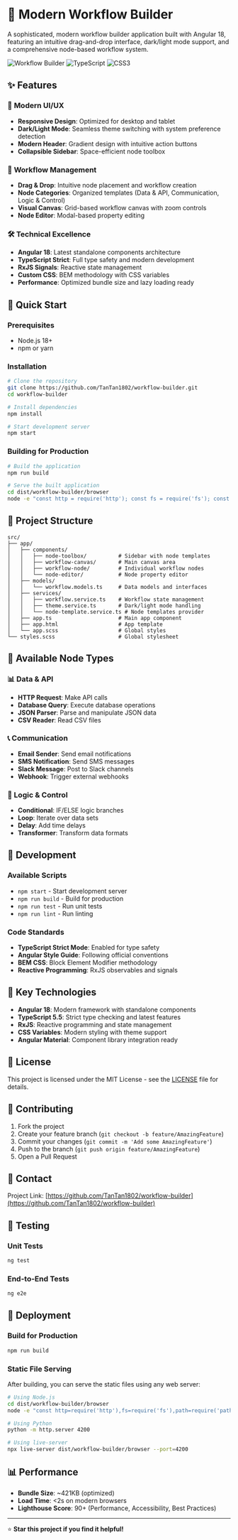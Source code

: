 # 🚀 Modern Workflow Builder

A sophisticated, modern workflow builder application built with Angular 18, featuring an intuitive drag-and-drop interface, dark/light mode support, and a comprehensive node-based workflow system.

![Workflow Builder](https://img.shields.io/badge/Angular-18-red?style=for-the-badge&logo=angular)
![TypeScript](https://img.shields.io/badge/TypeScript-5.5-blue?style=for-the-badge&logo=typescript)
![CSS3](https://img.shields.io/badge/CSS3-Modern-blue?style=for-the-badge&logo=css3)

## ✨ Features

### 🎨 **Modern UI/UX**
- **Responsive Design**: Optimized for desktop and tablet
- **Dark/Light Mode**: Seamless theme switching with system preference detection
- **Modern Header**: Gradient design with intuitive action buttons
- **Collapsible Sidebar**: Space-efficient node toolbox

### 🔧 **Workflow Management**
- **Drag & Drop**: Intuitive node placement and workflow creation
- **Node Categories**: Organized templates (Data & API, Communication, Logic & Control)
- **Visual Canvas**: Grid-based workflow canvas with zoom controls
- **Node Editor**: Modal-based property editing

### 🛠 **Technical Excellence**
- **Angular 18**: Latest standalone components architecture
- **TypeScript Strict**: Full type safety and modern development
- **RxJS Signals**: Reactive state management
- **Custom CSS**: BEM methodology with CSS variables
- **Performance**: Optimized bundle size and lazy loading ready

## 🚀 Quick Start

### Prerequisites
- Node.js 18+ 
- npm or yarn

### Installation
```bash
# Clone the repository
git clone https://github.com/TanTan1802/workflow-builder.git
cd workflow-builder

# Install dependencies
npm install

# Start development server
npm start
```

### Building for Production
```bash
# Build the application
npm run build

# Serve the built application
cd dist/workflow-builder/browser
node -e "const http = require('http'); const fs = require('fs'); const path = require('path'); const server = http.createServer((req, res) => { let filePath = '.' + req.url; if (filePath === './') filePath = './index.html'; const extname = String(path.extname(filePath)).toLowerCase(); const mimeTypes = { '.html': 'text/html', '.js': 'text/javascript', '.css': 'text/css' }; const contentType = mimeTypes[extname] || 'application/octet-stream'; fs.readFile(filePath, (error, content) => { if (error) { if(error.code == 'ENOENT') { res.writeHead(404); res.end('File not found'); } else { res.writeHead(500); res.end('Server error'); } } else { res.writeHead(200, { 'Content-Type': contentType }); res.end(content, 'utf-8'); } }); }); server.listen(4200, () => console.log('Server running at http://localhost:4200'));"
```

## 📁 Project Structure

```
src/
├── app/
│   ├── components/
│   │   ├── node-toolbox/          # Sidebar with node templates
│   │   ├── workflow-canvas/       # Main canvas area
│   │   ├── workflow-node/         # Individual workflow nodes
│   │   └── node-editor/           # Node property editor
│   ├── models/
│   │   └── workflow.models.ts     # Data models and interfaces
│   ├── services/
│   │   ├── workflow.service.ts    # Workflow state management
│   │   ├── theme.service.ts       # Dark/light mode handling
│   │   └── node-template.service.ts # Node templates provider
│   ├── app.ts                     # Main app component
│   ├── app.html                   # App template
│   └── app.scss                   # Global styles
└── styles.scss                    # Global stylesheet
```

## 🎯 Available Node Types

### 📊 Data & API
- **HTTP Request**: Make API calls
- **Database Query**: Execute database operations
- **JSON Parser**: Parse and manipulate JSON data
- **CSV Reader**: Read CSV files

### 📞 Communication
- **Email Sender**: Send email notifications
- **SMS Notification**: Send SMS messages
- **Slack Message**: Post to Slack channels
- **Webhook**: Trigger external webhooks

### 🔧 Logic & Control
- **Conditional**: IF/ELSE logic branches
- **Loop**: Iterate over data sets
- **Delay**: Add time delays
- **Transformer**: Transform data formats

## 🔧 Development

### Available Scripts
- `npm start` - Start development server
- `npm run build` - Build for production
- `npm run test` - Run unit tests
- `npm run lint` - Run linting

### Code Standards
- **TypeScript Strict Mode**: Enabled for type safety
- **Angular Style Guide**: Following official conventions
- **BEM CSS**: Block Element Modifier methodology
- **Reactive Programming**: RxJS observables and signals

## 🌟 Key Technologies

- **Angular 18**: Modern framework with standalone components
- **TypeScript 5.5**: Strict type checking and latest features
- **RxJS**: Reactive programming and state management
- **CSS Variables**: Modern styling with theme support
- **Angular Material**: Component library integration ready

## 📝 License

This project is licensed under the MIT License - see the [LICENSE](LICENSE) file for details.

## 🤝 Contributing

1. Fork the project
2. Create your feature branch (`git checkout -b feature/AmazingFeature`)
3. Commit your changes (`git commit -m 'Add some AmazingFeature'`)
4. Push to the branch (`git push origin feature/AmazingFeature`)
5. Open a Pull Request

## 📧 Contact

Project Link: [https://github.com/TanTan1802/workflow-builder](https://github.com/TanTan1802/workflow-builder)

## 🧪 Testing

### Unit Tests
```bash
ng test
```

### End-to-End Tests
```bash
ng e2e
```

## 🚀 Deployment

### Build for Production
```bash
npm run build
```

### Static File Serving
After building, you can serve the static files using any web server:
```bash
# Using Node.js
cd dist/workflow-builder/browser
node -e "const http=require('http'),fs=require('fs'),path=require('path');http.createServer((req,res)=>{let filePath='.'+(req.url==='/'?'/index.html':req.url);fs.readFile(filePath,(err,content)=>{if(err){res.writeHead(404);res.end('Not found');}else{res.writeHead(200,{'Content-Type':({'html':'text/html','.js':'text/javascript','.css':'text/css'})[path.extname(filePath)]||'application/octet-stream'});res.end(content);}});}).listen(4200,()=>console.log('Server: http://localhost:4200'));"

# Using Python
python -m http.server 4200

# Using live-server
npx live-server dist/workflow-builder/browser --port=4200
```

## 📊 Performance

- **Bundle Size**: ~421KB (optimized)
- **Load Time**: <2s on modern browsers
- **Lighthouse Score**: 90+ (Performance, Accessibility, Best Practices)

---

⭐ **Star this project if you find it helpful!**
